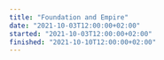 ```yaml
---
title: "Foundation and Empire"
date: "2021-10-03T12:00:00+02:00"
started: "2021-10-03T12:00:00+02:00"
finished: "2021-10-10T12:00:00+02:00"
---
```


